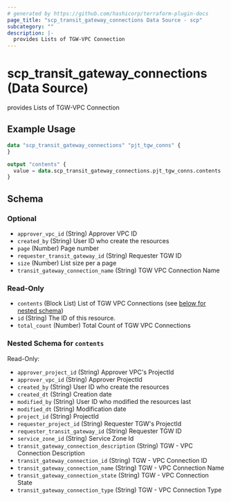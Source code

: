 ```yaml
---
# generated by https://github.com/hashicorp/terraform-plugin-docs
page_title: "scp_transit_gateway_connections Data Source - scp"
subcategory: ""
description: |-
  provides Lists of TGW-VPC Connection
---
```


# scp_transit_gateway_connections (Data Source)

provides Lists of TGW-VPC Connection

## Example Usage

```terraform
data "scp_transit_gateway_connections" "pjt_tgw_conns" {
}

output "contents" {
  value = data.scp_transit_gateway_connections.pjt_tgw_conns.contents
}
```

<!-- schema generated by tfplugindocs -->
## Schema

### Optional

- `approver_vpc_id` (String) Approver VPC ID
- `created_by` (String) User ID who create the resources
- `page` (Number) Page number
- `requester_transit_gateway_id` (String) Requester TGW ID
- `size` (Number) List size per a page
- `transit_gateway_connection_name` (String) TGW VPC Connection Name

### Read-Only

- `contents` (Block List) List of TGW VPC Connections (see [below for nested schema](#nestedblock--contents))
- `id` (String) The ID of this resource.
- `total_count` (Number) Total Count of TGW VPC Connections

<a id="nestedblock--contents"></a>
### Nested Schema for `contents`

Read-Only:

- `approver_project_id` (String) Approver VPC's ProjectId
- `approver_vpc_id` (String) Approver ProjectId
- `created_by` (String) User ID who create the resources
- `created_dt` (String) Creation date
- `modified_by` (String) User ID who modified the resources last
- `modified_dt` (String) Modification date
- `project_id` (String) ProjectId
- `requester_project_id` (String) Requester TGW's ProjectId
- `requester_transit_gateway_id` (String) Requester TGW ID
- `service_zone_id` (String) Service Zone Id
- `transit_gateway_connection_description` (String) TGW - VPC Connection Description
- `transit_gateway_connection_id` (String) TGW - VPC Connection ID
- `transit_gateway_connection_name` (String) TGW - VPC Connection Name
- `transit_gateway_connection_state` (String) TGW - VPC Connection State
- `transit_gateway_connection_type` (String) TGW - VPC Connection Type


